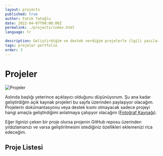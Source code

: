 ```yaml
---
layout: projects
published: true
author: Fatih Tatoğlu
date: 2022-04-07T00:00:00Z
permalink: ./projects/index.html
language: tr

description: Geliştirdiğim ve destek verdiğim projelerle ilgili yazılarımın olduğu bölümün giriş yazısı.
tags: projeler portfolio
order: 3
---
```


# Projeler

![Projeler](../../image/projects.jpg)

Aslında başlığı yeterince açıklayıcı olduğunu düşünüyorum. Şu ana kadar geliştirdiğim açık kaynak projeleri bu sayfa üzerinden paylaşıyor olacağım. Projelerin dokümantasyonu veya destek kısmı olmayacak sadece projeyi hangi amaçla geliştirdiğimi anlatmaya çalışıyor olacağım ([Fotoğraf Kaynağı](https://www.pexels.com/tr-tr/fotograf/tilt-shift-lens-uzerindeki-kodlar-2004161/)).

Eğer ilginizi çeken bir proje olursa projenin GitHub reposu üzerinden yıldızlamanızı ve varsa geliştirilmesini istediğiniz özellikleri eklemenizi rica edeceğim.

## Proje Listesi

